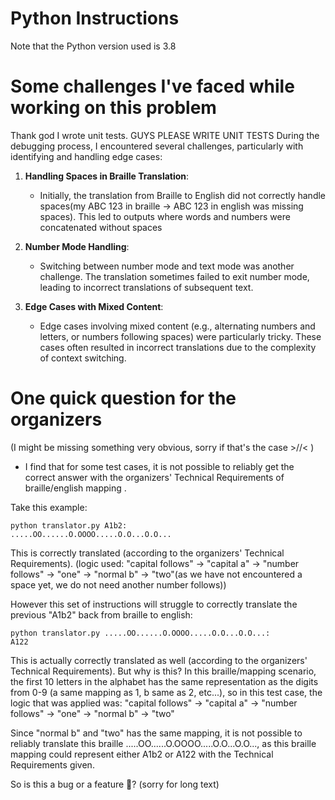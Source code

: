 # Python Instructions

Note that the Python version used is 3.8

# Some challenges I've faced while working on this problem

Thank god I wrote unit tests. GUYS PLEASE WRITE UNIT TESTS
During the debugging process, I encountered several challenges, particularly with identifying and handling edge cases:

1. **Handling Spaces in Braille Translation**:
   - Initially, the translation from Braille to English did not correctly handle spaces(my ABC 123 in braille -> ABC 123 in english was missing spaces). This led to outputs where words and numbers were concatenated without spaces

2. **Number Mode Handling**:
   - Switching between number mode and text mode was another challenge. The translation sometimes failed to exit number mode, leading to incorrect translations of subsequent text.

3. **Edge Cases with Mixed Content**:
   - Edge cases involving mixed content (e.g., alternating numbers and letters, or numbers following spaces) were particularly tricky. These cases often resulted in incorrect translations due to the complexity of context switching.

# One quick question for the organizers
   (I might be missing something very obvious, sorry if that's the case >//< )
   - I find that for some test cases, it is not possible to reliably get the correct answer with the organizers' Technical Requirements of braille/english mapping .
   
   Take this example: 

   ```
   python translator.py A1b2:
   .....OO......O.OOOO.....O.O...O.O...
   ```
   This is correctly translated (according to the organizers' Technical Requirements).
   (logic used: "capital follows" -> "capital a" -> "number follows" -> "one" -> "normal b" -> "two"(as we have not encountered a space yet, we do not need another number follows))

   However this set of instructions will struggle to correctly translate the previous "A1b2" back from braille to english:
   ```
   python translator.py .....OO......O.OOOO.....O.O...O.O...:
   A122
   ```
   This is actually correctly translated as well (according to the organizers' Technical Requirements).
   But why is this? In this braille/mapping scenario, the first 10 letters in the alphabet has the same representation as the digits from 0-9 (a same mapping as 1, b same as 2, etc...), so in this test case, the logic that was applied was:
   "capital follows" -> "capital a" -> "number follows" -> "one" -> "normal b" -> "two"

   Since "normal b" and "two" has the same mapping, it is not possible to reliably translate this braille .....OO......O.OOOO.....O.O...O.O..., as this braille mapping could represent either A1b2 or A122 with the Technical Requirements given. 
   
   So is this a bug or a feature 🤔? (sorry for long text)






